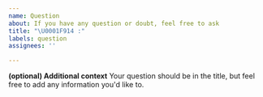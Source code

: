 ```yaml
---
name: Question
about: If you have any question or doubt, feel free to ask
title: "\U0001F914 :"
labels: question
assignees: ''

---
```


**(optional) Additional context**
Your question should be in the title, but feel free to add any information you'd like to.
